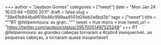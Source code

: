 
+++
author = "Jaydson Gomes"
categories = ["tweet"]
date = "Mon Jan 24 16:03:44 +0000 2011"
draft = false
slug = "38e61b844ba9515b46c999aa4501d24eb2e8bd3b"
tags = ["tweet"]
title = """RT @felipenmoura: as gran..."""
tweet = true
micro = true
tweet_url = "https://twitter.com/jaydson/status/29570051497525248"
+++
RT @felipenmoura: as grandes cabeças tornaram a #cpbr4 inesquecível...as pequenas cabeças, a tornaram quase insuportável!
